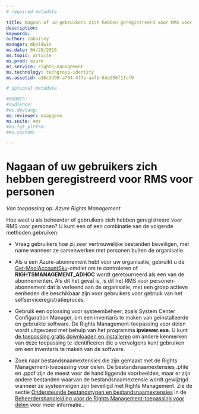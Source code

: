 ```yaml
---
# required metadata

title: Nagaan of uw gebruikers zich hebben geregistreerd voor RMS voor personen | Azure RMS
description:
keywords:
author: cabailey
manager: mbaldwin
ms.date: 04/28/2016
ms.topic: article
ms.prod: azure
ms.service: rights-management
ms.technology: techgroup-identity
ms.assetid: a36c3d99-a794-4f7a-aafb-64a950f1fcf9

# optional metadata

#ROBOTS:
#audience:
#ms.devlang:
ms.reviewer: esaggese
ms.suite: ems
#ms.tgt_pltfrm:
#ms.custom:

---
```



# Nagaan of uw gebruikers zich hebben geregistreerd voor RMS voor personen

*Van toepassing op: Azure Rights Management*

Hoe weet u als beheerder of gebruikers zich hebben geregistreerd voor RMS voor personen? U kunt een of een combinatie van de volgende methoden gebruiken:

-   Vraag gebruikers hoe zij zeer vertrouwelijke bestanden beveiligen, met name wanneer ze samenwerken met personen buiten de organisatie.

-   Als u een Azure-abonnement hebt voor uw organisatie, gebruikt u de [Get-MsolAccountSku](https://msdn.microsoft.com/library/azure/dn194118.aspx)-cmdlet om te controleren of **RIGHTSMANAGEMENT_ADHOC** wordt geretourneerd als een van de abonnementen. Als dit het geval is, is dit het RMS voor personen-abonnement dat is verleend aan de organisatie, met een groep actieve eenheden die beschikbaar zijn voor gebruikers voor gebruik van het selfserviceregistratieproces.

-   Gebruik een oplossing voor systeembeheer, zoals System Center Configuration Manager, om een inventaris te maken van geïnstalleerde en gebruikte software. De Rights Management-toepassing voor delen wordt uitgevoerd met behulp van het programma **ipviewer.exe**. U kunt [de toepassing gratis downloaden en installeren](http://go.microsoft.com/fwlink/?LinkId=303970) om andere kenmerken van deze toepassing te identificeren die u vervolgens kunt gebruiken om een inventaris te maken van de software.

-   Zoek naar bestandsnaamextensies die zijn gemaakt met de Rights Management-toepassing voor delen. De bestandsnaamextensies .pfile en .ppdf zijn de meest voor de hand liggende voorbeelden, maar er zijn andere bestanden waarvan de bestandsnaamextensie wordt gewijzigd wanneer ze systeemeigen zijn beveiligd met Rights Management. Zie de sectie [Ondersteunde bestandstypen en bestandsnaamextensies](../rms-client/sharing-app-admin-guide-technical.md#supported-file-types-and-file-name-extensions) in de [Beheerdershandleiding voor de Rights Management-toepassing voor delen](http://technet.microsoft.com/library/dn339003.aspx) voor meer informatie..



<!--HONumber=Apr16_HO4-->


